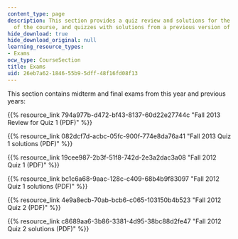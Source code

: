 ```yaml
---
content_type: page
description: This section provides a quiz review and solutions for the first quiz
  of the course, and quizzes with solutions from a previous version of the course.
hide_download: true
hide_download_original: null
learning_resource_types:
- Exams
ocw_type: CourseSection
title: Exams
uid: 26eb7a62-1846-55b9-5dff-48f16fd08f13
---
```


This section contains midterm and final exams from this year and previous years:

{{% resource_link 794a977b-d472-bf43-8137-60d22e27744c "Fall 2013 Review for Quiz 1 (PDF)" %}}

{{% resource_link 082dcf7d-acbc-05fc-900f-774e8da76a41 "Fall 2013 Quiz 1 solutions (PDF)" %}}

{{% resource_link 19cee987-2b3f-51f8-742d-2e3a2dac3a08 "Fall 2012 Quiz 1 (PDF)" %}}

{{% resource_link bc1c6a68-9aac-128c-c409-68b4b9f83097 "Fall 2012 Quiz 1 solutions (PDF)" %}}

{{% resource_link 4e9a8ecb-70ab-bcb6-c065-103150b4b523 "Fall 2012 Quiz 2 (PDF)" %}}

{{% resource_link c8689aa6-3b86-3381-4d95-38bc88d2fe47 "Fall 2012 Quiz 2 solutions (PDF)" %}}